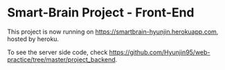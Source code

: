 # Smart-Brain Project - Front-End

This project is now running on https://smartbrain-hyunjin.herokuapp.com, hosted by heroku.

To see the server side code, check https://github.com/Hyunjin95/web-practice/tree/master/project_backend.

